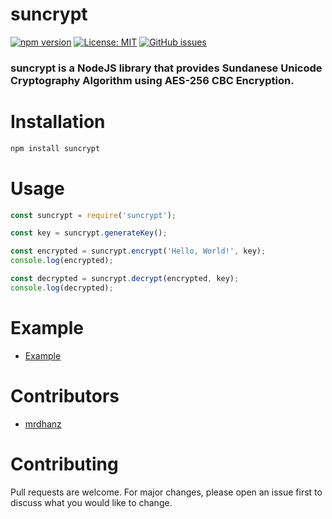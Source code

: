 # suncrypt
[![npm version](https://badge.fury.io/js/suncrypt.svg)](https://badge.fury.io/js/suncrypt)
[![License: MIT](https://img.shields.io/badge/License-MIT-yellow.svg)](https://opensource.org/licenses/MIT)
[![GitHub issues](https://img.shields.io/github/issues/SundaPro/suncrypt.svg)]()

### suncrypt is a NodeJS library that provides Sundanese Unicode Cryptography Algorithm using AES-256 CBC Encryption.

# Installation
```bash
npm install suncrypt
```

# Usage
```javascript
const suncrypt = require('suncrypt');

const key = suncrypt.generateKey();

const encrypted = suncrypt.encrypt('Hello, World!', key);
console.log(encrypted);

const decrypted = suncrypt.decrypt(encrypted, key);
console.log(decrypted);
```

# Example 
- [Example](https://github/com/SundaPro/suncrypt/tree/main/example)

# Contributors
- [mrdhanz](https://github.com/mrdhanz)

# Contributing
Pull requests are welcome. For major changes, please open an issue first to discuss what you would like to change.